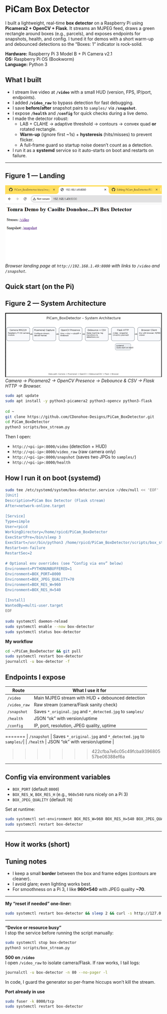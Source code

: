 # PiCam Box Detector

I built a lightweight, real-time **box detector** on a Raspberry Pi using **Picamera2 + OpenCV + Flask**. It streams an MJPEG feed, draws a green rectangle around boxes (e.g., parcels), and exposes endpoints for snapshots, health, and config. I tuned it for demos with a short warm-up and debounced detections so the “Boxes: 1” indicator is rock-solid.

**Hardware:** Raspberry Pi 3 Model B + Pi Camera v2.1  
**OS:** Raspberry Pi OS (Bookworm)  
**Language:** Python 3


## What I built

- I stream live video at **`/video`** with a small HUD (version, FPS, IP/port, endpoints).
- I added **`/video_raw`** to bypass detection for fast debugging.
- I save **before/after** snapshot pairs to `samples/` via **`/snapshot`**.
- I expose **`/health`** and **`/config`** for quick checks during a live demo.
- I made the detector robust:
  - LAB + CLAHE → adaptive threshold → contours → convex quad **or** rotated rectangle.
  - **Warm-up** (ignore first ~1s) + **hysteresis** (hits/misses) to prevent flicker.
  - A full-frame guard so startup noise doesn’t count as a detection.
- I run it as a **systemd** service so it auto-starts on boot and restarts on failure.

---
## Figure 1 — Landing

![Figure 1 — Landing](docs/images/01-landing.jpg "Figure 1 — Landing: Browser page at http://<pi-ip>:8000")
*Browser landing page at `http://192.168.1.49:8000` with links to `/video` and `/snapshot`.*
## Quick start (on the Pi)

## Figure 2 — System Architecture

![Figure 2 — System Architecture](docs/images/02-architecture.png "Figure 2 — Architecture: Camera → Picamera2 → OpenCV → Debounce/CSV → Flask → Browser")
*Camera → Picamera2 → OpenCV Presence → Debounce & CSV → Flask HTTP → Browser.*

```bash
sudo apt update
sudo apt install -y python3-picamera2 python3-opencv python3-flask

cd ~
git clone https://github.com/CDonohoe-Designs/PiCam_BoxDetector.git
cd PiCam_BoxDetector
python3 scripts/box_stream.py
```

Then I open:

- `http://<pi-ip>:8000/video` (detection + HUD)  
- `http://<pi-ip>:8000/video_raw` (raw camera only)  
- `http://<pi-ip>:8000/snapshot` (saves two JPGs to `samples/`)  
- `http://<pi-ip>:8000/health`  


## How I run it on boot (systemd)

```bash
sudo tee /etc/systemd/system/box-detector.service >/dev/null << 'EOF'
[Unit]
Description=PiCam Box Detector (Flask stream)
After=network-online.target

[Service]
Type=simple
User=rpicd
WorkingDirectory=/home/rpicd/PiCam_BoxDetector
ExecStartPre=/bin/sleep 3
ExecStart=/usr/bin/python3 /home/rpicd/PiCam_BoxDetector/scripts/box_stream.py
Restart=on-failure
RestartSec=2

# Optional env overrides (see “Config via env” below)
Environment=PYTHONUNBUFFERED=1
Environment=BOX_PORT=8000
Environment=BOX_JPEG_QUALITY=70
Environment=BOX_RES_W=960
Environment=BOX_RES_H=540

[Install]
WantedBy=multi-user.target
EOF

sudo systemctl daemon-reload
sudo systemctl enable --now box-detector
sudo systemctl status box-detector
```

**My workflow**
```bash
cd ~/PiCam_BoxDetector && git pull
sudo systemctl restart box-detector
journalctl -u box-detector -f
```


## Endpoints I expose

| Route        | What I use it for                                       |
|--------------|----------------------------------------------------------|
| `/video`     | Main MJPEG stream with HUD + debounced detection         |
| `/video_raw` | Raw stream (camera/Flask sanity check)                   |
| `/snapshot`  | Saves `*_original.jpg` and `*_detected.jpg` to `samples/`|
| `/health`    | JSON “ok” with version/uptime                            |
| `/config`    | IP, port, resolution, JPEG quality, uptime               |
=======
| `/snapshot`  | Saves `*_original.jpg` and `*_detected.jpg` to `samples/`|
| `/health`    | JSON “ok” with version/uptime                            |
>>>>>>> 422cfba7e6c05c49fcba939680557be06388ef6a

---

## Config via environment variables

- `BOX_PORT` (default `8000`)
- `BOX_RES_W`, `BOX_RES_H` (e.g., `960x540` runs nicely on a Pi 3)
- `BOX_JPEG_QUALITY` (default `70`)

Set at runtime:
```bash
sudo systemctl set-environment BOX_RES_W=960 BOX_RES_H=540 BOX_JPEG_QUALITY=70
sudo systemctl restart box-detector
```
---

## How it works (short)



## Tuning notes

- I keep a small **border** between the box and frame edges (contours are cleaner).
- I avoid glare; even lighting works best.
- For smoothness on a Pi 3, I like **960×540** with JPEG quality **~70**.

---


**My “reset if needed” one-liner:**
```bash
sudo systemctl restart box-detector && sleep 2 && curl -s http://127.0.0.1:8000/health
```

---


**“Device or resource busy”**  
I stop the service before running the script manually:
```bash
sudo systemctl stop box-detector
python3 scripts/box_stream.py
```

**500 on `/video`**  
I open `/video_raw` to isolate camera/Flask. If raw works, I tail logs:
```bash
journalctl -u box-detector -n 80 --no-pager -l
```
In code, I guard the generator so per-frame hiccups won’t kill the stream.

**Port already in use**  
```bash
sudo fuser -k 8000/tcp
sudo systemctl restart box-detector
```
